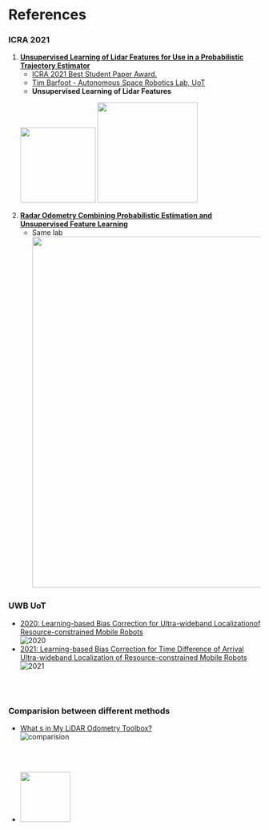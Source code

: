 # References



<!---
Started to write on Sep 1 2021
Zahra
-->
### ICRA 2021
1. **[Unsupervised Learning of Lidar Features for Use in a Probabilistic Trajectory Estimator](https://arxiv.org/pdf/2102.11261.pdf)**
    - [ICRA 2021 Best Student Paper Award.](https://www.youtube.com/watch?v=RU5ZMXdDewQ)
    - [Tim Barfoot - Autonomous Space Robotics Lab, UoT](http://asrl.utias.utoronto.ca/~tdb/)  
    - **Unsupervised Learning of Lidar Features**  
    <p float="left">
      <img src="https://user-images.githubusercontent.com/46463022/131919839-99f72eeb-a77f-4138-8b57-2af758603d30.png" height="150">
      <img src="https://user-images.githubusercontent.com/46463022/131920410-d063251f-64e3-4340-97ab-08562b5d987e.png" height="200">
    </p>
2. **[Radar Odometry Combining Probabilistic Estimation and Unsupervised Feature Learning](https://arxiv.org/pdf/2105.14152.pdf)**
    - Same lab  
      <img src="https://user-images.githubusercontent.com/46463022/131921132-d3be8026-e3f9-4b40-b91a-2eb369eeb808.png" width="700">

    




### UWB UoT

- [2020: Learning-based Bias Correction for Ultra-wideband Localizationof Resource-constrained Mobile Robots ](https://arxiv.org/abs/2003.09371)  
![2020](https://user-images.githubusercontent.com/46463022/131751671-faa3a935-83a7-49ce-b38e-5eedd06da3ba.png)  
- [2021: Learning-based Bias Correction for Time Difference of Arrival Ultra-wideband Localization of Resource-constrained Mobile Robots ](https://arxiv.org/abs/2103.01885)  
![2021](https://user-images.githubusercontent.com/46463022/131751263-a1e44428-31bc-495f-8f5f-13f93756a9cd.png)




<br/>
<br/>


### Comparision between different methods
- [What s in My LiDAR Odometry Toolbox?](https://arxiv.org/abs/2103.09708)  
![comparision](https://user-images.githubusercontent.com/46463022/131752670-51148481-b147-42be-8f3c-5984f033c786.png)

<br/>
<br/>

  - <img src="https://your-image-url.type" width="100" height="100">

